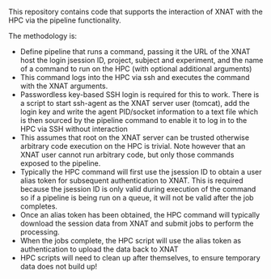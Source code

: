 This repository contains code that supports the interaction of XNAT
with the HPC via the pipeline functionality.

The methodology is:
 - Define pipeline that runs a command, passing it the URL of the XNAT host
   the login jsession ID, project, subject and experiment, and the name of a command 
   to run on the HPC (with optional additional arguments)
 - This command logs into the HPC via ssh and executes the command with the
   XNAT arguments.
 - Passwordless key-based SSH login is required for this to work. There is a script to start
   ssh-agent as the XNAT server user (tomcat), add the login key and write the agent PID/socket
   information to a text file which is then sourced by the pipeline command to 
   enable it to log in to the HPC via SSH without interaction
 - This assumes that root on the XNAT server can be trusted otherwise arbitrary code
   execution on the HPC is trivial. Note however that an XNAT user cannot run arbitrary
   code, but only those commands exposed to the pipeline.
 - Typically the HPC command will first use the jsession ID to obtain a user alias
   token for subsequent authentication to XNAT. This is required because the jsession
   ID is only valid during execution of the command so if a pipeline is being run on
   a queue, it will not be valid after the job completes.
 - Once an alias token has been obtained, the HPC command will typically download the
   session data from XNAT and submit jobs to perform the processing.
 - When the jobs complete, the HPC script will use the alias token as authentication
   to upload the data back to XNAT
 - HPC scripts will need to clean up after themselves, to ensure temporary data does not
   build up!

